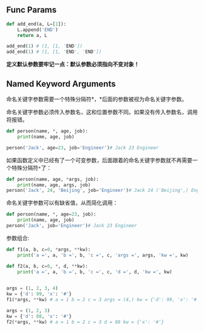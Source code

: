 ## Func Params

```python
def add_end(a, L=[1]):
    L.append('END')
    return a, L

add_end(1) # (1, [1, 'END'])
add_end(1) # (1, [1, 'END', 'END'])
```

**定义默认参数要牢记一点：默认参数必须指向不变对象！**



## Named Keyword Arguments

命名关键字参数需要一个特殊分隔符*，*后面的参数被视为命名关键字参数。

命名关键字参数必须传入参数名，这和位置参数不同。如果没有传入参数名，调用将报错。

```python
def person(name, *, age, job):
    print(name, age, job)

person('Jack', age=23, job='Engineer')# Jack 23 Engineer
```

如果函数定义中已经有了一个可变参数，后面跟着的命名关键字参数就不再需要一个特殊分隔符`*`了：

```python
def person(name, age, *args, job):
    print(name, age, args, job)
person('Jack', 24, 'Beijing', job='Engineer')# Jack 24 ('Beijing',) Engineer
```

命名关键字参数可以有缺省值，从而简化调用：

```python
def person(name, *, age=23, job):
    print(name, age, job)
person('Jack', job='Engineer')# Jack 23 Engineer

```

参数组合:

```python
def f1(a, b, c=0, *args, **kw):
    print('a =', a, 'b =', b, 'c =', c, 'args =', args, 'kw =', kw)

def f2(a, b, c=0, *, d, **kw):
    print('a =', a, 'b =', b, 'c =', c, 'd =', d, 'kw =', kw)
    

args = (1, 2, 3, 4)
kw = {'d': 99, 'x': '#'}
f1(*args, **kw) # a = 1 b = 2 c = 3 args = (4,) kw = {'d': 99, 'x': '#'}

args = (1, 2, 3)
kw = {'d': 88, 'x': '#'}
f2(*args, **kw) # a = 1 b = 2 c = 3 d = 88 kw = {'x': '#'}
```

